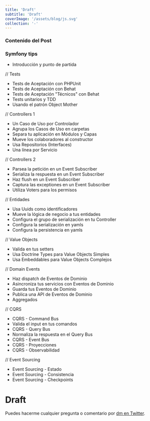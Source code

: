 ```yaml
---
title: 'Draft'
subtitle: 'Draft'
coverImage: '/assets/blog/js.svg'
collection: '-'
---
```


### Contenido del Post

### Symfony tips

- Introducción y punto de partida

// Tests

- Tests de Aceptación con PHPUnit
- Tests de Aceptación con Behat
- Tests de Aceptación "Técnicos" con Behat
- Tests unitarios y TDD
- Usando el patrón Object Mother

// Controllers 1

- Un Caso de Uso por Controlador
- Agrupa los Casos de Uso en carpetas
- Separa tu aplicación en Módulos y Capas
- Mueve los colaboradores al constructor
- Usa Repositorios (Interfaces)
- Una línea por Servicio

// Controllers 2

- Parsea la petición en un Event Subscriber
- Serializa la respuesta en un Event Subscriber
- Haz flush en un Event Subscriber
- Captura las exceptiones en un Event Subscriber
- Utiliza Voters para los permisos

// Entidades

- Usa Uuids como identificadores
- Mueve la lógica de negocio a tus entidades
- Configura el grupo de serialización en tu Controller
- Configura la serialización en yamls
- Configura la persistencia en yamls

// Value Objects

- Valida en tus setters
- Usa Doctrine Types para Value Objects Simples
- Usa Embeddables para Value Objects Complejos

// Domain Events

- Haz dispatch de Eventos de Dominio
- Asincroniza tus servicios con Eventos de Dominio
- Guarda tus Eventos de Dominio
- Publica una API de Eventos de Dominio
- Aggregados

// CQRS

- CQRS - Command Bus
- Valida el input en tus comandos
- CQRS - Query Bus
- Normaliza la respuesta en el Query Bus
- CQRS - Event Bus
- CQRS - Proyecciones
- CQRS - Observabilidad

// Event Sourcing

- Event Sourcing - Estado
- Event Sourcing - Consistencia
- Event Sourcing - Checkpoints

# Draft

Puedes hacerme cualquier pregunta o comentario por [dm en Twitter](https://twitter.com/albertobeiz).
